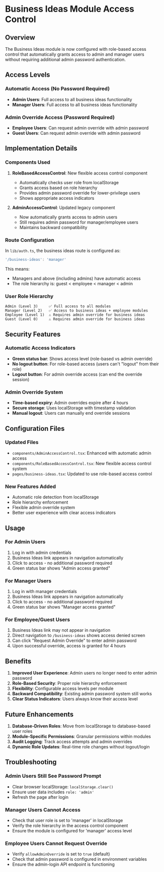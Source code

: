 # Business Ideas Module Access Control

## Overview

The Business Ideas module is now configured with role-based access control that automatically grants access to admin and manager users without requiring additional admin password authentication.

## Access Levels

### Automatic Access (No Password Required)
- **Admin Users**: Full access to all business ideas functionality
- **Manager Users**: Full access to all business ideas functionality

### Admin Override Access (Password Required)
- **Employee Users**: Can request admin override with admin password
- **Guest Users**: Can request admin override with admin password

## Implementation Details

### Components Used

1. **RoleBasedAccessControl**: New flexible access control component
   - Automatically checks user role from localStorage
   - Grants access based on role hierarchy
   - Provides admin password override for lower-privilege users
   - Shows appropriate access indicators

2. **AdminAccessControl**: Updated legacy component
   - Now automatically grants access to admin users
   - Still requires admin password for manager/employee users
   - Maintains backward compatibility

### Route Configuration

In `lib/auth.ts`, the business ideas route is configured as:
```typescript
'/business-ideas': 'manager'
```

This means:
- Managers and above (including admins) have automatic access
- The role hierarchy is: guest < employee < manager < admin

### User Role Hierarchy

```
Admin (Level 3)     ✅ Full access to all modules
Manager (Level 2)   ✅ Access to business ideas + employee modules  
Employee (Level 1)  ⚠️ Requires admin override for business ideas
Guest (Level 0)     ⚠️ Requires admin override for business ideas
```

## Security Features

### Automatic Access Indicators
- **Green status bar**: Shows access level (role-based vs admin override)
- **No logout button**: For role-based access (users can't "logout" from their role)
- **Logout button**: For admin override access (can end the override session)

### Admin Override System
- **Time-based expiry**: Admin overrides expire after 4 hours
- **Secure storage**: Uses localStorage with timestamp validation
- **Manual logout**: Users can manually end override sessions

## Configuration Files

### Updated Files
- `components/AdminAccessControl.tsx`: Enhanced with automatic admin access
- `components/RoleBasedAccessControl.tsx`: New flexible access control system
- `pages/business-ideas.tsx`: Updated to use role-based access control

### New Features Added
- Automatic role detection from localStorage
- Role hierarchy enforcement
- Flexible admin override system
- Better user experience with clear access indicators

## Usage

### For Admin Users
1. Log in with admin credentials
2. Business Ideas link appears in navigation automatically
3. Click to access - no additional password required
4. Green status bar shows "Admin access granted"

### For Manager Users
1. Log in with manager credentials
2. Business Ideas link appears in navigation automatically
3. Click to access - no additional password required
4. Green status bar shows "Manager access granted"

### For Employee/Guest Users
1. Business Ideas link may not appear in navigation
2. Direct navigation to `/business-ideas` shows access denied screen
3. Can click "Request Admin Override" to enter admin password
4. Upon successful override, access is granted for 4 hours

## Benefits

1. **Improved User Experience**: Admin users no longer need to enter admin password
2. **Role-Based Security**: Proper role hierarchy enforcement
3. **Flexibility**: Configurable access levels per module
4. **Backward Compatibility**: Existing admin password system still works
5. **Clear Status Indicators**: Users always know their access level

## Future Enhancements

1. **Database-Driven Roles**: Move from localStorage to database-based user roles
2. **Module-Specific Permissions**: Granular permissions within modules
3. **Audit Logging**: Track access attempts and admin overrides
4. **Dynamic Role Updates**: Real-time role changes without logout/login

## Troubleshooting

### Admin Users Still See Password Prompt
- Clear browser localStorage: `localStorage.clear()`
- Ensure user data includes `role: 'admin'`
- Refresh the page after login

### Manager Users Cannot Access
- Check that user role is set to 'manager' in localStorage
- Verify the role hierarchy in the access control component
- Ensure the module is configured for 'manager' access level

### Employee Users Cannot Request Override
- Verify `allowAdminOverride` is set to `true` (default)
- Check that admin password is configured in environment variables
- Ensure the admin-login API endpoint is functioning 